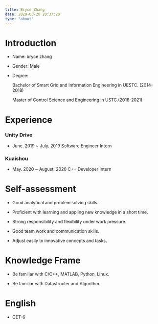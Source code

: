 ```yaml
---
title: Bryce Zhang
date: 2020-03-28 20:37:20
type: "about"
---
```


# Introduction
- Name: bryce zhang
- Gender: Male
- Degree: 

    Bachelor of Smart Grid and Information Engineering in UESTC.   (2014-2018)
    
    Master of Control Science and Engineering in USTC.(2018-2021)


# Experience

### Unity Drive

- June. 2019 ~ July. 2019  Software Engineer Intern

### Kuaishou

- May. 2020 ~ August. 2020  C++ Developer Intern
# Self-assessment

- Good analytical and problem solving skills.

- Proficient with learning and appling new knowledge in a short time.

- Strong responsibility and flexibility under work pressure.

- Good team work and communication skills.

- Adjust easily to innovative concepts and tasks.

# Knowledge Frame

- Be familiar with C/C++, MATLAB, Python, Linux.

- Be familiar with Datastructer and Algorithm.

# English

- CET-6